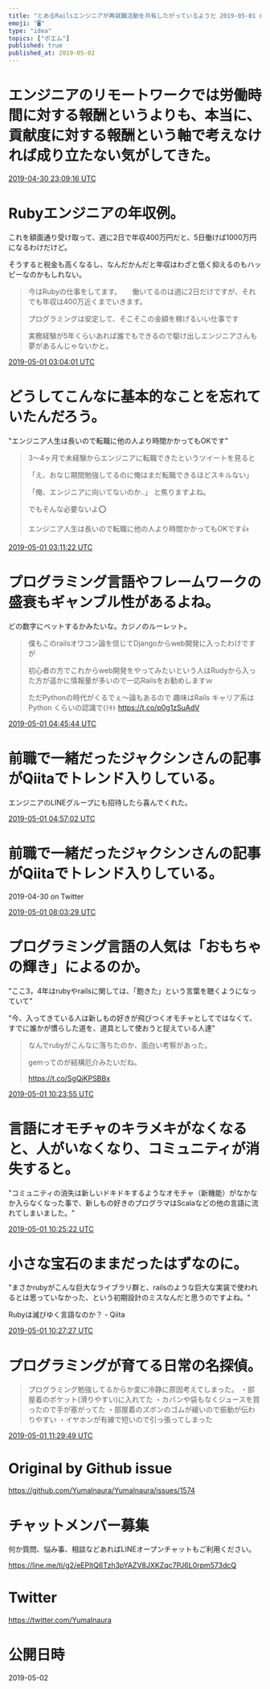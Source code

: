 ```yaml
---
title: "とあるRailsエンジニアが再就職活動を共有したがっているようだ 2019-05-01 on Twitter"
emoji: "🖥"
type: "idea"
topics: ["ポエム"]
published: true
published_at: 2019-05-02
---
```


# エンジニアのリモートワークでは労働時間に対する報酬というよりも、本当に、貢献度に対する報酬という軸で考えなければ成り立たない気がしてきた。



<a href="https://twitter.com/YumaInaura/status/1123363719994470402">2019-04-30 23:09:16 UTC</a>
# Rubyエンジニアの年収例。


これを額面通り受け取って、週に2日で年収400万円だと、5日働けば1000万円になるわけだけど。

そうすると税金も高くなるし、なんだかんだと年収はわざと低く抑えるのもハッピーなのかもしれない。

>今はRubyの仕事をしてます。
>　
>働いてるのは週に2日だけですが、それでも年収は400万近くまでいきます。
>
>プログラミングは安定して、そこそこの金額を稼げるいい仕事です
>
>実務経験が5年くらいあれば誰でもできるので駆け出しエンジニアさんも夢があるんじゃないかと。

<a href="https://twitter.com/YumaInaura/status/1123422796950822913">2019-05-01 03:04:01 UTC</a>
# どうしてこんなに基本的なことを忘れていたんだろう。


"エンジニア人生は長いので転職に他の人より時間かかってもOKです"

>3〜4ヶ月で未経験からエンジニアに転職できたというツイートを見ると
>
>「え、おなじ期間勉強してるのに俺はまだ転職できるほどスキルない」
>
>「俺、エンジニアに向いてないのか..」
>と焦りますよね。
>
>でもそんな必要ないよ⭕
>
>エンジニア人生は長いので転職に他の人より時間かかってもOKです👍

<a href="https://twitter.com/YumaInaura/status/1123424644579508225">2019-05-01 03:11:22 UTC</a>
# プログラミング言語やフレームワークの盛衰もギャンブル性があるよね。
どの数字にベットするかみたいな。カジノのルーレット。

>僕もこのrailsオワコン論を信じてDjangoからweb開発に入ったわけですが
>
>初心者の方でこれからweb開発をやってみたいという人はRudyから入った方が遥かに情報量が多いので一応Railsをお勧めしますｗ
>
>ただPythonの時代がくるでぇ～論もあるので
>趣味はRails
>キャリア系はPython
>くらいの認識で(ﾃｷﾄ https://t.co/p0g1zSuAdV

<a href="https://twitter.com/YumaInaura/status/1123448392326295553">2019-05-01 04:45:44 UTC</a>
# 前職で一緒だったジャクシンさんの記事がQiitaでトレンド入りしている。


エンジニアのLINEグループにも招待したら喜んでくれた。


<a href="https://twitter.com/YumaInaura/status/1123451235997298695">2019-05-01 04:57:02 UTC</a>
# 前職で一緒だったジャクシンさんの記事がQiitaでトレンド入りしている。
  2019-04-30 on Twitter


<a href="https://twitter.com/YumaInaura/status/1123498158997295104">2019-05-01 08:03:29 UTC</a>
# プログラミング言語の人気は「おもちゃの輝き」によるのか。


"ここ3，4年はrubyやrailsに関しては、「飽きた」という言葉を聴くようになっていて"

"今、入ってきている人は新しもの好きが飛びつくオモチャとしてではなくて、すでに誰かが慣らした道を、道具として使おうと捉えている人達"

>なんでrubyがこんなに落ちたのか、面白い考察があった。
>
>gemってのが結構厄介みたいだね。
>
>https://t.co/SgQjKPSBBx

<a href="https://twitter.com/YumaInaura/status/1123533501989396480">2019-05-01 10:23:55 UTC</a>
# 言語にオモチャのキラメキがなくなると、人がいなくなり、コミュニティが消失すると。


"コミュニティの消失は新しいドキドキするようなオモチャ（新機能）がなかなか入らなくなった事で、新しもの好きのプログラマはScalaなどの他の言語に流れてしまいました。"


<a href="https://twitter.com/YumaInaura/status/1123533864381501441">2019-05-01 10:25:22 UTC</a>
# 小さな宝石のままだったはずなのに。


"まさかrubyがこんな巨大なライブラリ群と、railsのような巨大な実装で使われるとは思っていなかった、という初期設計のミスなんだと思うのですよね。"

Rubyは滅びゆく言語なのか？ - Qiita


<a href="https://twitter.com/YumaInaura/status/1123534389617422336">2019-05-01 10:27:27 UTC</a>
# プログラミングが育てる日常の名探偵。


>プログラミング勉強してるからか変に冷静に原因考えてしまった。
>・部屋着のポケット(滑りやすい)に入れてた
>・カバンや袋もなくジュースを買ったので手が塞がってた
>・部屋着のズボンのゴムが緩いので振動が伝わりやすい
>・イヤホンが有線で短いので引っ張ってしまった

<a href="https://twitter.com/YumaInaura/status/1123550084342247426">2019-05-01 11:29:49 UTC</a>



# Original by Github issue

https://github.com/YumaInaura/YumaInaura/issues/1574








<!-- Update From Qiita API -->

# チャットメンバー募集


何か質問、悩み事、相談などあればLINEオープンチャットもご利用ください。

https://line.me/ti/g2/eEPltQ6Tzh3pYAZV8JXKZqc7PJ6L0rpm573dcQ





# Twitter


https://twitter.com/YumaInaura


<!-- Update From Qiita API -->



# 公開日時

2019-05-02
